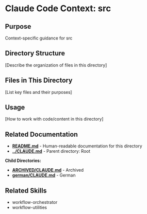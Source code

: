 # Claude Code Context: src

## Purpose

Context-specific guidance for src

## Directory Structure

[Describe the organization of files in this directory]

## Files in This Directory

[List key files and their purposes]

## Usage

[How to work with code/content in this directory]


## Related Documentation

- **[README.md](README.md)** - Human-readable documentation for this directory
- **[../CLAUDE.md](../CLAUDE.md)** - Parent directory: Root

**Child Directories:**
- **[ARCHIVED/CLAUDE.md](ARCHIVED/CLAUDE.md)** - Archived
- **[german/CLAUDE.md](german/CLAUDE.md)** - German

## Related Skills

- workflow-orchestrator
- workflow-utilities